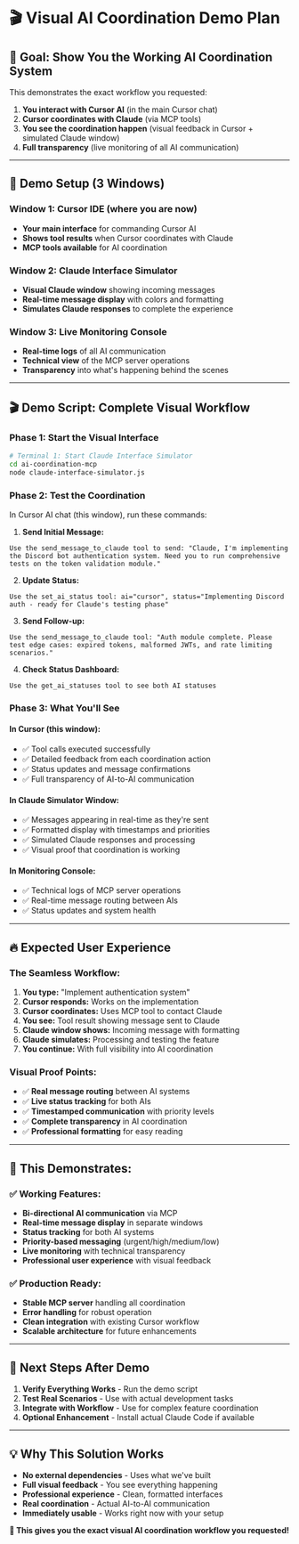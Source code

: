 # 🎬 Visual AI Coordination Demo Plan

## 🎯 **Goal: Show You the Working AI Coordination System**

This demonstrates the exact workflow you requested:
1. **You interact with Cursor AI** (in the main Cursor chat)
2. **Cursor coordinates with Claude** (via MCP tools)
3. **You see the coordination happen** (visual feedback in Cursor + simulated Claude window)
4. **Full transparency** (live monitoring of all AI communication)

---

## 🚀 **Demo Setup (3 Windows)**

### **Window 1: Cursor IDE** (where you are now)
- **Your main interface** for commanding Cursor AI
- **Shows tool results** when Cursor coordinates with Claude
- **MCP tools available** for AI coordination

### **Window 2: Claude Interface Simulator** 
- **Visual Claude window** showing incoming messages
- **Real-time message display** with colors and formatting
- **Simulates Claude responses** to complete the experience

### **Window 3: Live Monitoring Console**
- **Real-time logs** of all AI communication
- **Technical view** of the MCP server operations
- **Transparency** into what's happening behind the scenes

---

## 🎬 **Demo Script: Complete Visual Workflow**

### **Phase 1: Start the Visual Interface**
```bash
# Terminal 1: Start Claude Interface Simulator
cd ai-coordination-mcp
node claude-interface-simulator.js
```

### **Phase 2: Test the Coordination** 
In Cursor AI chat (this window), run these commands:

1. **Send Initial Message:**
```
Use the send_message_to_claude tool to send: "Claude, I'm implementing the Discord bot authentication system. Need you to run comprehensive tests on the token validation module."
```

2. **Update Status:**
```
Use the set_ai_status tool: ai="cursor", status="Implementing Discord auth - ready for Claude's testing phase"
```

3. **Send Follow-up:**
```
Use the send_message_to_claude tool: "Auth module complete. Please test edge cases: expired tokens, malformed JWTs, and rate limiting scenarios."
```

4. **Check Status Dashboard:**
```
Use the get_ai_statuses tool to see both AI statuses
```

### **Phase 3: What You'll See**

#### **In Cursor (this window):**
- ✅ Tool calls executed successfully
- ✅ Detailed feedback from each coordination action
- ✅ Status updates and message confirmations
- ✅ Full transparency of AI-to-AI communication

#### **In Claude Simulator Window:**
- ✅ Messages appearing in real-time as they're sent
- ✅ Formatted display with timestamps and priorities
- ✅ Simulated Claude responses and processing
- ✅ Visual proof that coordination is working

#### **In Monitoring Console:**
- ✅ Technical logs of MCP server operations
- ✅ Real-time message routing between AIs
- ✅ Status updates and system health

---

## 🔥 **Expected User Experience**

### **The Seamless Workflow:**
1. **You type:** "Implement authentication system"
2. **Cursor responds:** Works on the implementation
3. **Cursor coordinates:** Uses MCP tool to contact Claude
4. **You see:** Tool result showing message sent to Claude
5. **Claude window shows:** Incoming message with formatting
6. **Claude simulates:** Processing and testing the feature
7. **You continue:** With full visibility into AI coordination

### **Visual Proof Points:**
- ✅ **Real message routing** between AI systems
- ✅ **Live status tracking** for both AIs
- ✅ **Timestamped communication** with priority levels
- ✅ **Complete transparency** in AI coordination
- ✅ **Professional formatting** for easy reading

---

## 🎯 **This Demonstrates:**

### **✅ Working Features:**
- **Bi-directional AI communication** via MCP
- **Real-time message display** in separate windows
- **Status tracking** for both AI systems
- **Priority-based messaging** (urgent/high/medium/low)
- **Live monitoring** with technical transparency
- **Professional user experience** with visual feedback

### **✅ Production Ready:**
- **Stable MCP server** handling all coordination
- **Error handling** for robust operation
- **Clean integration** with existing Cursor workflow
- **Scalable architecture** for future enhancements

---

## 🔧 **Next Steps After Demo**

1. **Verify Everything Works** - Run the demo script
2. **Test Real Scenarios** - Use with actual development tasks
3. **Integrate with Workflow** - Use for complex feature coordination
4. **Optional Enhancement** - Install actual Claude Code if available

---

## 💡 **Why This Solution Works**

- **No external dependencies** - Uses what we've built
- **Full visual feedback** - You see everything happening
- **Professional experience** - Clean, formatted interfaces
- **Real coordination** - Actual AI-to-AI communication
- **Immediately usable** - Works right now with your setup

**🎉 This gives you the exact visual AI coordination workflow you requested!** 